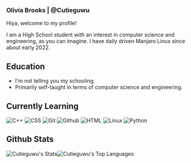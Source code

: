 ### Olivia Brooks | @Cutieguwu

Hiya, welcome to my profile!

I am a High School student with an interest in computer science and engineering, as you can imagine. I have daily driven Manjaro Linux since about early 2022.

## Education

- I'm not telling you my schooling.
- Primarily self-taught in terms of computer science and engineering.

## Currently Learning

![C++](https://img.shields.io/badge/C%2B%2B_(come_semester_2%2C_early_2024)-darkviolet?style=for-the-badge&logo=c%2B%2B&logoColor=violet&labelColor=black)
![CSS](https://img.shields.io/badge/CSS-darkviolet?style=for-the-badge&logo=css3&logoColor=violet&labelColor=black)
![Git](https://img.shields.io/badge/Git-darkviolet?style=for-the-badge&logo=git&logoColor=violet&labelColor=black)
![Github](https://img.shields.io/badge/Github-darkviolet?style=for-the-badge&logo=github&logoColor=violet&labelColor=black)
![HTML](https://img.shields.io/badge/HTML-darkviolet?style=for-the-badge&logo=html5&logoColor=violet&labelColor=black)
![Linux](https://img.shields.io/badge/Linux_(Primarily_on_Arch--based_systems)-darkviolet?style=for-the-badge&logo=linux&logoColor=violet&labelColor=black)
![Python](https://img.shields.io/badge/Python-darkviolet?style=for-the-badge&logo=python&logoColor=violet&labelColor=black)

## Github Stats

![Cutieguwu's Stats](https://github-readme-stats.vercel.app/api?username=Cutieguwu&theme=cobalt&show_icons=true&hide_border=false&count_private=true)![Cutieguwu's Top Languages](https://github-readme-stats.vercel.app/api/top-langs/?username=Cutieguwu&theme=cobalt&show_icons=true&hide_border=false&layout=compact)
<!--![Cutieguwu's Streak](https://github-readme-streak-stats.herokuapp.com/?user=Cutieguwu&theme=cobalt&hide_border=false)-->

